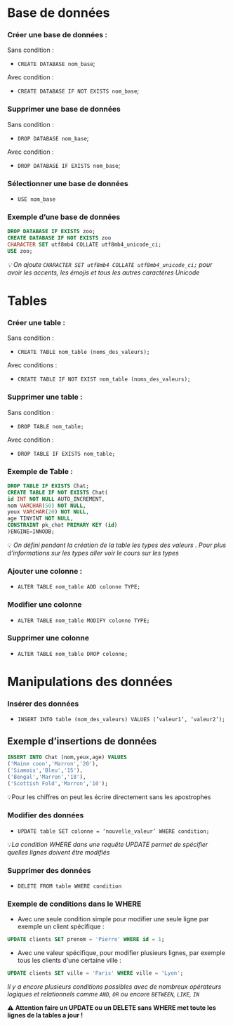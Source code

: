 # Base de données

### Créer une base de données :

Sans condition :


- `CREATE DATABASE nom_base`;

Avec condition : 

- `CREATE DATABASE IF NOT EXISTS nom_base`;

### Supprimer une base de données

Sans condition : 

- `DROP DATABASE nom_base`;

Avec condition :  

- `DROP DATABASE IF EXISTS nom_base`;

### Sélectionner une base de données

- `USE nom_base`

### Exemple d’une base de données

```sql
DROP DATABASE IF EXISTS zoo;
CREATE DATABASE IF NOT EXISTS zoo
CHARACTER SET utf8mb4 COLLATE utf8mb4_unicode_ci;
USE zoo;
```

*💡 On ajoute `CHARACTER SET utf8mb4 COLLATE utf8mb4_unicode_ci;` pour avoir les accents, les émojis  et tous les autres caractères Unicode*

# Tables

### Créer une table :

Sans condition : 

- `CREATE TABLE nom_table (noms_des_valeurs);`

Avec conditions : 

- `CREATE TABLE IF NOT EXIST nom_table (noms_des_valeurs);`

### Supprimer une table :

Sans condition :

- `DROP TABLE nom_table;`

Avec condition : 

- `DROP TABLE IF EXISTS nom_table;`

### Exemple de Table :

```sql
DROP TABLE IF EXISTS Chat;
CREATE TABLE IF NOT EXISTS Chat(
id INT NOT NULL AUTO_INCREMENT,
nom VARCHAR(50) NOT NULL,
yeux VARCHAR(20) NOT NULL,
age TINYINT NOT NULL,
CONSTRAINT pk_chat PRIMARY KEY (id)
)ENGINE=INNODB;
```

💡 *On défini pendant la création de la table les types des valeurs . Pour plus d’informations sur les types aller voir le cours sur les types*

### Ajouter une colonne :

- `ALTER TABLE nom_table ADD colonne TYPE;`

### Modifier une colonne

- `ALTER TABLE nom_table MODIFY colonne TYPE;`

### Supprimer une colonne

- `ALTER TABLE nom_table DROP colonne;`

# Manipulations des données

### Insérer des données

- `INSERT INTO table (nom_des_valeurs) VALUES (’valeur1’, ‘valeur2’);`

## Exemple d’insertions de données

```sql
INSERT INTO Chat (nom,yeux,age) VALUES
('Maine coon','Marron','20'),
('Siamois','Bleu','15'),
('Bengal','Marron','18'),
('Scottish Fold','Marron','10');
```

💡Pour les chiffres on peut les écrire directement sans les apostrophes

### Modifier des données

- `UPDATE table SET colonne = ‘nouvelle_valeur’ WHERE condition;`

💡*La condition WHERE dans une requête UPDATE permet de spécifier quelles lignes doivent être modifiés* 

### Supprimer des données

- `DELETE FROM table WHERE condition`

### Exemple de conditions dans le WHERE

- Avec une seule condition simple pour modifier une seule ligne par exemple un client spécifique :

```sql
UPDATE clients SET prenom = 'Pierre' WHERE id = 1;

```

- Avec une valeur spécifique, pour modifier plusieurs lignes,  par exemple tous les clients d'une certaine ville :

```sql
UPDATE clients SET ville = 'Paris' WHERE ville = 'Lyon';
```

*Il y a encore plusieurs conditions possibles avec de nombreux opérateurs logiques et relationnels comme `AND`, `OR` ou encore `BETWEEN`, `LIKE`, `IN`*  

⚠️ **Attention faire un UPDATE ou un DELETE sans WHERE met toute les lignes de la tables a jour !**




